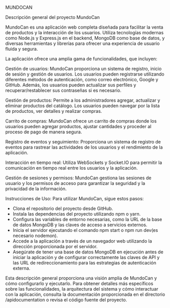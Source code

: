 MUNDOCAN


Descripción general del proyecto MundoCan


MundoCan es una aplicación web completa diseñada para facilitar la venta de productos y la interacción de los usuarios. Utiliza tecnologías modernas como Node.js y Express.js en el backend, MongoDB como base de datos, y diversas herramientas y librerías para ofrecer una experiencia de usuario fluida y segura.

La aplicación ofrece una amplia gama de funcionalidades, que incluyen:

Gestión de usuarios: MundoCan proporciona un sistema de registro, inicio de sesión y gestión de usuarios. Los usuarios pueden registrarse utilizando diferentes métodos de autenticación, como correo electrónico, Google y GitHub. Además, los usuarios pueden actualizar sus perfiles y recuperar/restablecer sus contraseñas si es necesario.

Gestión de productos: Permite a los administradores agregar, actualizar y eliminar productos del catálogo. Los usuarios pueden navegar por la lista de productos, ver detalles y realizar compras.

Carrito de compras: MundoCan ofrece un carrito de compras donde los usuarios pueden agregar productos, ajustar cantidades y proceder al proceso de pago de manera segura.

Registro de eventos y seguimiento: Proporciona un sistema de registro de eventos para rastrear las actividades de los usuarios y el rendimiento de la aplicación.

Interacción en tiempo real: Utiliza WebSockets y Socket.IO para permitir la comunicación en tiempo real entre los usuarios y la aplicación.

Gestión de sesiones y permisos: MundoCan gestiona las sesiones de usuario y los permisos de acceso para garantizar la seguridad y la privacidad de la información.

Instrucciones de Uso:
Para utilizar MundoCan, sigue estos pasos:

- Clona el repositorio del proyecto desde GitHub.
- Instala las dependencias del proyecto utilizando npm o yarn.
- Configura las variables de entorno necesarias, como la URL de la base de datos MongoDB y las claves de acceso a servicios externos.
- Inicia el servidor ejecutando el comando npm start o npm run dev(es necesario nodemon).
- Accede a la aplicación a través de un navegador web utilizando la dirección proporcionada por el servidor.
- Asegúrate de tener una base de datos MongoDB en ejecución antes de iniciar la aplicación y de configurar correctamente las claves de API y las URL  de redireccionamiento para las estrategias de autenticación externa.

Esta descripción general proporciona una visión amplia de MundoCan y cómo configurarlo y ejecutarlo. Para obtener detalles más específicos sobre las funcionalidades, la arquitectura del sistema y cómo interactuar con la aplicación, consulta la documentación proporcionada en el directorio /apidocumentation o revisa el código fuente del proyecto.






